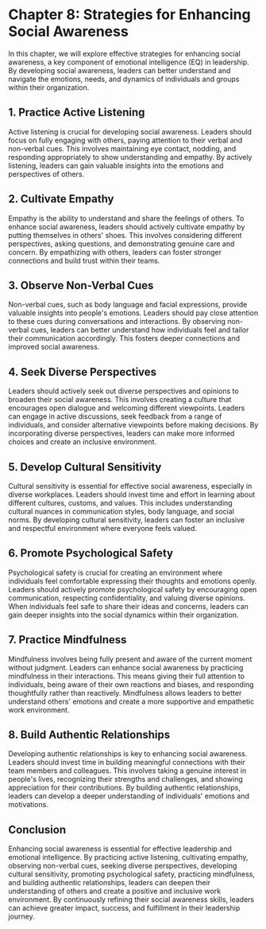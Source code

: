 Chapter 8: Strategies for Enhancing Social Awareness
====================================================

In this chapter, we will explore effective strategies for enhancing social awareness, a key component of emotional intelligence (EQ) in leadership. By developing social awareness, leaders can better understand and navigate the emotions, needs, and dynamics of individuals and groups within their organization.

**1. Practice Active Listening**
--------------------------------

Active listening is crucial for developing social awareness. Leaders should focus on fully engaging with others, paying attention to their verbal and non-verbal cues. This involves maintaining eye contact, nodding, and responding appropriately to show understanding and empathy. By actively listening, leaders can gain valuable insights into the emotions and perspectives of others.

**2. Cultivate Empathy**
------------------------

Empathy is the ability to understand and share the feelings of others. To enhance social awareness, leaders should actively cultivate empathy by putting themselves in others' shoes. This involves considering different perspectives, asking questions, and demonstrating genuine care and concern. By empathizing with others, leaders can foster stronger connections and build trust within their teams.

**3. Observe Non-Verbal Cues**
------------------------------

Non-verbal cues, such as body language and facial expressions, provide valuable insights into people's emotions. Leaders should pay close attention to these cues during conversations and interactions. By observing non-verbal cues, leaders can better understand how individuals feel and tailor their communication accordingly. This fosters deeper connections and improved social awareness.

**4. Seek Diverse Perspectives**
--------------------------------

Leaders should actively seek out diverse perspectives and opinions to broaden their social awareness. This involves creating a culture that encourages open dialogue and welcoming different viewpoints. Leaders can engage in active discussions, seek feedback from a range of individuals, and consider alternative viewpoints before making decisions. By incorporating diverse perspectives, leaders can make more informed choices and create an inclusive environment.

**5. Develop Cultural Sensitivity**
-----------------------------------

Cultural sensitivity is essential for effective social awareness, especially in diverse workplaces. Leaders should invest time and effort in learning about different cultures, customs, and values. This includes understanding cultural nuances in communication styles, body language, and social norms. By developing cultural sensitivity, leaders can foster an inclusive and respectful environment where everyone feels valued.

**6. Promote Psychological Safety**
-----------------------------------

Psychological safety is crucial for creating an environment where individuals feel comfortable expressing their thoughts and emotions openly. Leaders should actively promote psychological safety by encouraging open communication, respecting confidentiality, and valuing diverse opinions. When individuals feel safe to share their ideas and concerns, leaders can gain deeper insights into the social dynamics within their organization.

**7. Practice Mindfulness**
---------------------------

Mindfulness involves being fully present and aware of the current moment without judgment. Leaders can enhance social awareness by practicing mindfulness in their interactions. This means giving their full attention to individuals, being aware of their own reactions and biases, and responding thoughtfully rather than reactively. Mindfulness allows leaders to better understand others' emotions and create a more supportive and empathetic work environment.

**8. Build Authentic Relationships**
------------------------------------

Developing authentic relationships is key to enhancing social awareness. Leaders should invest time in building meaningful connections with their team members and colleagues. This involves taking a genuine interest in people's lives, recognizing their strengths and challenges, and showing appreciation for their contributions. By building authentic relationships, leaders can develop a deeper understanding of individuals' emotions and motivations.

**Conclusion**
--------------

Enhancing social awareness is essential for effective leadership and emotional intelligence. By practicing active listening, cultivating empathy, observing non-verbal cues, seeking diverse perspectives, developing cultural sensitivity, promoting psychological safety, practicing mindfulness, and building authentic relationships, leaders can deepen their understanding of others and create a positive and inclusive work environment. By continuously refining their social awareness skills, leaders can achieve greater impact, success, and fulfillment in their leadership journey.
